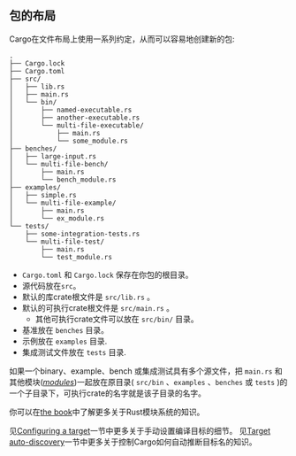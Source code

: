 ## 包的布局

Cargo在文件布局上使用一系列约定，从而可以容易地创建新的包:

```text
.
├── Cargo.lock
├── Cargo.toml
├── src/
│   ├── lib.rs
│   ├── main.rs
│   └── bin/
│       ├── named-executable.rs
│       ├── another-executable.rs
│       └── multi-file-executable/
│           ├── main.rs
│           └── some_module.rs
├── benches/
│   ├── large-input.rs
│   └── multi-file-bench/
│       ├── main.rs
│       └── bench_module.rs
├── examples/
│   ├── simple.rs
│   └── multi-file-example/
│       ├── main.rs
│       └── ex_module.rs
└── tests/
    ├── some-integration-tests.rs
    └── multi-file-test/
        ├── main.rs
        └── test_module.rs
```

*  `Cargo.toml` 和 `Cargo.lock` 保存在你包的根目录。
* 源代码放在`src`。
* 默认的库crate根文件是 `src/lib.rs` 。
* 默认的可执行crate根文件是 `src/main.rs` 。
    * 其他可执行crate文件可以放在 `src/bin/` 目录。
* 基准放在 `benches` 目录。
* 示例放在 `examples` 目录.
* 集成测试文件放在 `tests` 目录.

如果一个binary、example、bench 或集成测试具有多个源文件，把 `main.rs` 和其他模块([*modules*][def-module])一起放在原目录( `src/bin` 、`examples` 、`benches` 或 `tests` )的一个子目录下，可执行crate的名字就是该子目录的名字。

你可以在[the book][book-modules]中了解更多关于Rust模块系统的知识。

见[Configuring a target]一节中更多关于手动设置编译目标的细节。
见[Target auto-discovery]一节中更多关于控制Cargo如何自动推断目标名的知识。

[book-modules]: ../../book/ch07-00-managing-growing-projects-with-packages-crates-and-modules.html
[Configuring a target]: ../reference/cargo-targets.md#configuring-a-target
[def-package]:           ../appendix/glossary.md#package          '"package" (glossary entry)'
[def-module]:            ../appendix/glossary.md#module           '"module" (glossary entry)'
[Target auto-discovery]: ../reference/cargo-targets.md#target-auto-discovery
